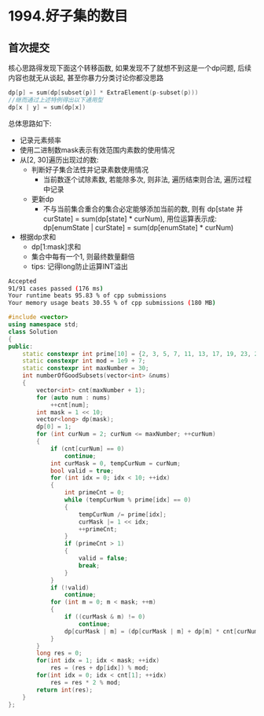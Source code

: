# 1994.好子集的数目

## 首次提交

核心思路得发现下面这个转移函数, 如果发现不了就想不到这是一个dp问题, 后续内容也就无从谈起, 甚至你暴力分类讨论你都没思路

```c++
dp[p] = sum(dp[subset(p)] * ExtraElement(p-subset(p)))
//继而通过上述特例得出以下通用型
dp[x | y] = sum(dp[x])
```

总体思路如下:

* 记录元素频率
* 使用二进制数mask表示有效范围内素数的使用情况
* 从[2, 30]遍历出现过的数:
  * 判断好子集合法性并记录素数使用情况
    * 当前数逐个试除素数, 若能除多次, 则非法, 遍历结束则合法, 遍历过程中记录
  * 更新dp
    * 不与当前集合重合的集合必定能够添加当前的数, 则有 dp[state 并 curState] = sum(dp[state] \* curNum), 用位运算表示成: dp[enumState | curState] = sum(dp[enumState] \* curNum)
* 根据dp求和
  * dp[1:mask]求和
  * 集合中每有一个1, 则最终数量翻倍
  * tips: 记得long防止运算INT溢出

```sh
Accepted
91/91 cases passed (176 ms)
Your runtime beats 95.83 % of cpp submissions
Your memory usage beats 30.55 % of cpp submissions (180 MB)
```

```c++
#include <vector>
using namespace std;
class Solution
{
public:
    static constexpr int prime[10] = {2, 3, 5, 7, 11, 13, 17, 19, 23, 29};
    static constexpr int mod = 1e9 + 7;
    static constexpr int maxNumber = 30;
    int numberOfGoodSubsets(vector<int> &nums)
    {
        vector<int> cnt(maxNumber + 1);
        for (auto num : nums)
            ++cnt[num];
        int mask = 1 << 10;
        vector<long> dp(mask);
        dp[0] = 1;
        for (int curNum = 2; curNum <= maxNumber; ++curNum)
        {
            if (cnt[curNum] == 0)
                continue;
            int curMask = 0, tempCurNum = curNum;
            bool valid = true;
            for (int idx = 0; idx < 10; ++idx)
            {
                int primeCnt = 0;
                while (tempCurNum % prime[idx] == 0)
                {
                    tempCurNum /= prime[idx];
                    curMask |= 1 << idx;
                    ++primeCnt;
                }
                if (primeCnt > 1)
                {
                    valid = false;
                    break;
                }
            }
            if (!valid)
                continue;
            for (int m = 0; m < mask; ++m)
            {
                if ((curMask & m) != 0)
                    continue;
                dp[curMask | m] = (dp[curMask | m] + dp[m] * cnt[curNum]) % mod;
            }
        }
        long res = 0;
        for(int idx = 1; idx < mask; ++idx)
            res = (res + dp[idx]) % mod;
        for(int idx = 0; idx < cnt[1]; ++idx)
            res = res * 2 % mod;
        return int(res);
    }
};
```
